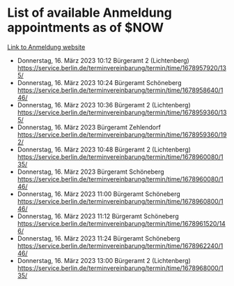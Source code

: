 # List of available Anmeldung appointments as of $NOW
[Link to Anmeldung website](https://service.berlin.de/terminvereinbarung/termin/tag.php?termin=1&anliegen[]=120686&dienstleisterlist=122210,122217,327316,122219,327312,122227,327314,122231,327346,122243,327348,122254,122252,329742,122260,329745,122262,329748,122271,327278,122273,327274,122277,327276,330436,122280,327294,122282,327290,122284,327292,122291,327270,122285,327266,122286,327264,122296,327268,150230,329760,122297,327286,122294,327284,122312,329763,122314,329775,122304,327330,122311,327334,122309,327332,317869,122281,327352,122279,329772,122283,122276,327324,122274,327326,122267,329766,122246,327318,122251,327320,122257,327322,122208,327298,122226,327300&herkunft=http%3A%2F%2Fservice.berlin.de%2Fdienstleistung%2F120686%2F)
- Donnerstag, 16. März 2023 10:12 Bürgeramt 2 (Lichtenberg) https://service.berlin.de/terminvereinbarung/termin/time/1678957920/135/
- Donnerstag, 16. März 2023 10:24 Bürgeramt Schöneberg https://service.berlin.de/terminvereinbarung/termin/time/1678958640/146/
- Donnerstag, 16. März 2023 10:36 Bürgeramt 2 (Lichtenberg) https://service.berlin.de/terminvereinbarung/termin/time/1678959360/135/
- Donnerstag, 16. März 2023  Bürgeramt Zehlendorf https://service.berlin.de/terminvereinbarung/termin/time/1678959360/192/
- Donnerstag, 16. März 2023 10:48 Bürgeramt 2 (Lichtenberg) https://service.berlin.de/terminvereinbarung/termin/time/1678960080/135/
- Donnerstag, 16. März 2023  Bürgeramt Schöneberg https://service.berlin.de/terminvereinbarung/termin/time/1678960080/146/
- Donnerstag, 16. März 2023 11:00 Bürgeramt Schöneberg https://service.berlin.de/terminvereinbarung/termin/time/1678960800/146/
- Donnerstag, 16. März 2023 11:12 Bürgeramt Schöneberg https://service.berlin.de/terminvereinbarung/termin/time/1678961520/146/
- Donnerstag, 16. März 2023 11:24 Bürgeramt Schöneberg https://service.berlin.de/terminvereinbarung/termin/time/1678962240/146/
- Donnerstag, 16. März 2023 13:00 Bürgeramt 2 (Lichtenberg) https://service.berlin.de/terminvereinbarung/termin/time/1678968000/135/
